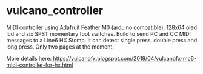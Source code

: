# vulcano_controller

MIDI controller using Adafruit Feather M0 (arduino compatible), 128x64 oled lcd and
six SPST momentary foot switches. Build to send PC and CC MIDI messages to a Line6 HX Stomp. 
It can detect single press, double press and long press. Only two pages at the moment.

More details here: https://vulcanofx.blogspot.com/2019/04/vulcanofx-mc6-midi-controller-for-hx.html

